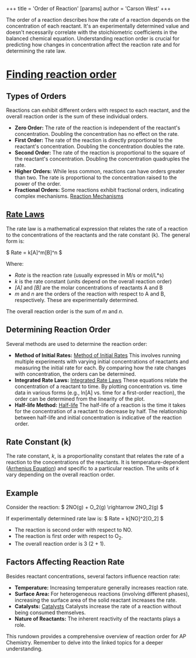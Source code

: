 +++
 title = 'Order of Reaction'
[params]
	author = 'Carson West'
+++

The order of a reaction describes how the rate of a reaction depends on the concentration of each reactant. It's an experimentally determined value and doesn't necessarily correlate with the stoichiometric coefficients in the balanced chemical equation.  Understanding reaction order is crucial for predicting how changes in concentration affect the reaction rate and for determining the rate law.
# [Finding reaction order](./../finding-reaction-order/)

## Types of Orders

Reactions can exhibit different orders with respect to each reactant, and the overall reaction order is the sum of these individual orders.

* **Zero Order:** The rate of the reaction is independent of the reactant's concentration.  Doubling the concentration has no effect on the rate.
* **First Order:** The rate of the reaction is directly proportional to the reactant's concentration. Doubling the concentration doubles the rate.
* **Second Order:** The rate of the reaction is proportional to the square of the reactant's concentration. Doubling the concentration quadruples the rate.
* **Higher Orders:**  While less common, reactions can have orders greater than two.  The rate is proportional to the concentration raised to the power of the order.
* **Fractional Orders:** Some reactions exhibit fractional orders, indicating complex mechanisms. [Reaction Mechanisms](./../reaction-mechanisms/)


## [Rate Laws](./../rate-laws/)

The rate law is a mathematical expression that relates the rate of a reaction to the concentrations of the reactants and the rate constant (k).  The general form is:

 $ Rate = k[A]^m[B]^n $ 

Where:

* *Rate* is the reaction rate (usually expressed in M/s or mol/L*s)
* *k* is the rate constant (units depend on the overall reaction order)
* *[A]* and *[B]* are the molar concentrations of reactants A and B
* *m* and *n* are the orders of the reaction with respect to A and B, respectively.  These are experimentally determined.

The overall reaction order is the sum of *m* and *n*.

## Determining Reaction Order

Several methods are used to determine the reaction order:

* **Method of Initial Rates:**  [Method of Initial Rates](./../method-of-initial-rates/) This involves running multiple experiments with varying initial concentrations of reactants and measuring the initial rate for each.  By comparing how the rate changes with concentration, the orders can be determined.
* **Integrated Rate Laws:** [Integrated Rate Laws](./../integrated-rate-laws/)  These equations relate the concentration of a reactant to time. By plotting concentration vs. time data in various forms (e.g., ln[A] vs. time for a first-order reaction), the order can be determined from the linearity of the plot.
* **Half-life Method:** [Half-life](./../half-life/) The half-life of a reaction is the time it takes for the concentration of a reactant to decrease by half.  The relationship between half-life and initial concentration is indicative of the reaction order.


## Rate Constant (k)

The rate constant, *k*, is a proportionality constant that relates the rate of a reaction to the concentrations of the reactants. It is temperature-dependent ([Arrhenius Equation](./../arrhenius-equation/)) and specific to a particular reaction. The units of *k* vary depending on the overall reaction order.


## Example

Consider the reaction:  $ 2NO(g) + O_2(g) \rightarrow 2NO_2(g) $ 

If experimentally determined rate law is:  $ Rate = k[NO]^2[O_2] $ 

* The reaction is second order with respect to NO.
* The reaction is first order with respect to O<sub>2</sub>.
* The overall reaction order is 3 (2 + 1).


## Factors Affecting Reaction Rate

Besides reactant concentrations, several factors influence reaction rate:

* **Temperature:**  Increasing temperature generally increases reaction rate.
* **Surface Area:** For heterogeneous reactions (involving different phases), increasing the surface area of the solid reactant increases the rate.
* **Catalysts:** [Catalysts](./../catalysts/)  Catalysts increase the rate of a reaction without being consumed themselves.
* **Nature of Reactants:** The inherent reactivity of the reactants plays a role.


This rundown provides a comprehensive overview of reaction order for AP Chemistry.  Remember to delve into the linked topics for a deeper understanding.
